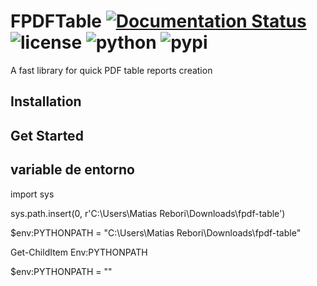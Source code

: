 # FPDFTable [![Documentation Status](https://readthedocs.org/projects/fpdf-table/badge/?version=latest)](https://fpdf-table.readthedocs.io/en/latest/?badge=latest) ![license](https://badgen.net/badge/license/MIT/green) ![python](https://github.com/matiasrebori/fpdf-table/actions/workflows/python-package.yml/badge.svg) ![pypi](https://github.com/matiasrebori/fpdf-table/actions/workflows/python-publish.yml/badge.svg) 
A fast library for quick PDF table reports creation
## Installation
## Get Started
## variable de entorno
import sys


sys.path.insert(0, r'C:\Users\Matias Rebori\Downloads\fpdf-table')

$env:PYTHONPATH = "C:\Users\Matias Rebori\Downloads\fpdf-table"

Get-ChildItem Env:PYTHONPATH

$env:PYTHONPATH = ""